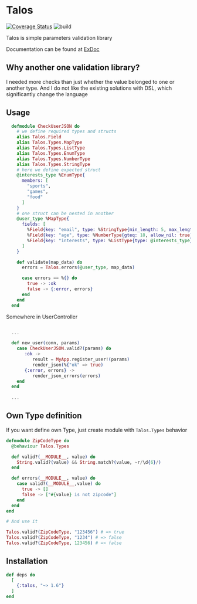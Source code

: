 # Talos

[![Coverage Status](https://coveralls.io/repos/github/CatTheMagician/talos/badge.svg)](https://coveralls.io/github/CatTheMagician/talos)
![build](https://github.com/CatTheMagician/talos/workflows/Elixir%20CI/badge.svg)

Talos is simple parameters validation library

Documentation can be found at [ExDoc](https://hexdocs.pm/talos/)

## Why another one validation library?

I needed more checks than just whether the value belonged to one or another type. And I do not like the existing solutions with DSL, which significantly change the language

## Usage

```elixir
  defmodule CheckUserJSON do
    # we define required types and structs
    alias Talos.Field
    alias Talos.Types.MapType
    alias Talos.Types.ListType
    alias Talos.Types.EnumType
    alias Talos.Types.NumberType
    alias Talos.Types.StringType
    # here we define expected struct
    @interests_type %EnumType{
      members: [
        "sports",
        "games",
        "food"
      ]
    }
    # one struct can be nested in another
    @user_type %MapType{
      fields: [
        %Field{key: "email", type: %StringType{min_length: 5, max_length: 255, regexp: ~r/.*@.*/}},
        %Field{key: "age", type: %NumberType{gteq: 18, allow_nil: true}},
        %Field{key: "interests", type: %ListType{type: @interests_type}, optional: true}
      ]
    }

    def validate(map_data) do
      errors = Talos.errors(@user_type, map_data)

      case errors == %{} do
        true -> :ok
        false -> {:error, errors}
      end
    end
  end
```

Somewhere in UserController
```elixir

  ...

  def new_user(conn, params)
    case CheckUserJSON.valid?(params) do
       :ok -> 
          result = MyApp.register_user!(params)
          render_json(%{"ok" => true)
       {:error, errors} -> 
          render_json_errors(errors)
    end
  end
  
  ...
```

## Own Type definition

If you want define own Type, just create module with `Talos.Types` behavior

```elixir
defmodule ZipCodeType do
  @behaviour Talos.Types

  def valid?(__MODULE__, value) do
    String.valid?(value) && String.match?(value, ~r/\d{6}/)
  end

  def errors(__MODULE__, value) do
    case valid?(__MODULE__,value) do
      true -> []
      false -> ["#{value} is not zipcode"]
    end
  end
end

# And use it

Talos.valid?(ZipCodeType, "123456") # => true
Talos.valid?(ZipCodeType, "1234") # => false
Talos.valid?(ZipCodeType, 123456) # => false
```

## Installation

```elixir
def deps do
  [
    {:talos, "~> 1.6"}
  ]
end
```
